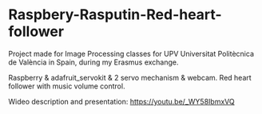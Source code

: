 # Raspbery-Rasputin-Red-heart-follower

Project made for Image Processing classes for UPV Universitat Politècnica de València in Spain, during my Erasmus exchange. 

Raspberry & adafruit_servokit & 2 servo mechanism &amp; webcam. Red heart follower with music volume control. 



Wideo description and presentation:
https://youtu.be/_WY58IbmxVQ

